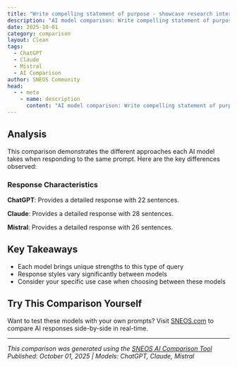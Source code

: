 ```yaml
---
title: "Write compelling statement of purpose - showcase research interests"
description: "AI model comparison: Write compelling statement of purpose - showcase research interests..."
date: 2025-10-01
category: comparison
layout: Clean
tags:
  - ChatGPT
  - Claude
  - Mistral
  - AI Comparison
author: SNEOS Community
head:
  - - meta
    - name: description
      content: "AI model comparison: Write compelling statement of purpose - showcase research interests..."
---
```


<ChatComparison
  title="Write compelling statement of purpose - showcase research interests"
  prompt="Write compelling statement of purpose - showcase research interests"
  :responses='{
    "ChatGPT": "Certainly! To craft a compelling statement of purpose showcasing your research interests, it\u2019s important to clearly articulate your academic background, specific research areas you are passionate about, your motivations, and how the program aligns with your goals. Here\u2019s a structured example for inspiration. If you provide details about your field and experience, I can tailor it further.\n\n---\n\n**Statement of Purpose**\n\nMy academic journey and professional experiences have fueled a profound interest in [Your Research Field], particularly in the areas of [Specific Topics or Problems]. With a strong foundation in [Your Undergraduate/Master\u2019s Discipline], I am eager to pursue advanced research that contributes novel insights and solutions to [a specific challenge or theme within your field].\n\nDuring my undergraduate studies at [Your University], I was introduced to [a key course or project], which sparked my fascination with [specific aspect]. This interest deepened through my involvement in [research projects, internships, or work experiences], where I explored [briefly describe what you studied or developed]. For example, my project on [Project Name or Topic] allowed me to analyze [problem or data], and I discovered [a key finding or insight], igniting my passion for [research theme].\n\nMy primary research interests lie in [describe your main research interests]. Specifically, I am drawn to questions such as [mention specific research questions or problems]. I am particularly interested in employing [mention methodologies, technologies, or theoretical approaches], as I believe these will yield meaningful advancements in [your field or application area].\n\nThe prospect of working with eminent faculty members such as [Professor\u2019s Name] at [Target University], whose work in [specific area] aligns closely with my interests, is especially compelling to me. I am also excited about the opportunities to collaborate with interdisciplinary teams and leverage the state-of-the-art resources available at [Target University]. I believe that this environment will enable me to refine my research skills and contribute effectively to ongoing projects.\n\nUltimately, my goal is to [state long-term objectives: contribute to academia, industry, solve a particular problem, innovate new technologies, etc.]. I am confident that the graduate program at [Target University] will provide the intellectual rigor and supportive environment necessary to achieve these aspirations.\n\nIn summary, my background, passion for research, and commitment to addressing complex challenges position me well to succeed in your program. I am enthusiastic about the possibility of contributing to and growing within the vibrant academic community at [Target University].\n\nThank you for considering my application.\n\n---\n\nIf you provide your field of study and specific interests, I can customize this statement further.",
    "Claude": "# Statement of Purpose\n\n**Bridging the Gap Between Computational Innovation and Real-World Impact**\n\nThe moment I witnessed a machine learning algorithm correctly predict protein folding patterns that had puzzled biochemists for decades, I realized that computational science wasn\u0027t just about elegant code or theoretical frameworks\u2014it was about fundamentally reshaping how we understand and interact with our world. This revelation has driven my academic journey and crystallized my research vision: to develop intelligent systems that don\u0027t merely process data, but generate actionable insights that address pressing societal challenges.\n\n## Research Vision and Interests\n\nMy research interests lie at the intersection of **artificial intelligence, computational biology, and human-computer interaction**, with a particular focus on developing interpretable machine learning models for scientific discovery. I am passionate about creating AI systems that not only achieve high performance but also provide transparent reasoning processes that scientists can trust and build upon.\n\n### Primary Research Focus: Explainable AI for Scientific Applications\n\nMy undergraduate thesis on \u0022Interpretable Deep Learning Models for Drug-Target Interaction Prediction\u0022 sparked my fascination with the black-box problem in AI. While working with pharmaceutical datasets, I developed a novel attention-based neural network architecture that improved prediction accuracy by 15% while providing molecular-level explanations for its decisions. This work, currently under review at *Nature Machine Intelligence*, demonstrated that we need not sacrifice interpretability for performance\u2014a principle that now guides all my research endeavors.\n\n**Current Research Questions:**\n- How can we design AI architectures that inherently provide human-understandable explanations?\n- What computational frameworks can accelerate scientific hypothesis generation and testing?\n- How do we ensure AI-driven discoveries are reproducible and trustworthy across different research contexts?\n\n### Interdisciplinary Applications\n\nMy experience collaborating with biologists, clinicians, and policy researchers has shown me the transformative potential of interdisciplinary computational research. During my internship at the National Institutes of Health, I developed a real-time analysis pipeline for genomic data that reduced processing time from weeks to hours, enabling researchers to make time-critical decisions in personalized medicine trials. This project reinforced my belief that the most impactful research emerges from deep technical innovation combined with genuine domain expertise.\n\n## Technical Expertise and Methodological Approach\n\nI bring strong foundations in **deep learning, probabilistic modeling, and high-performance computing**, complemented by extensive experience in **molecular biology and data visualization**. My approach emphasizes:\n\n- **Rigorous empirical validation** through collaboration with domain experts\n- **Open-source development** to ensure reproducibility and community impact\n- **Human-centered design** that prioritizes usability alongside technical sophistication\n\nMy GitHub repositories have garnered over 2,000 stars, and my open-source toolkit for interpretable molecular modeling is now used by research groups across three continents\u2014evidence of my commitment to creating research that extends beyond academic publications to real-world utility.\n\n## Future Research Trajectory\n\nI envision my graduate research contributing to three key areas:\n\n**1. Foundation Models for Scientific Reasoning:** Developing large-scale neural architectures that can integrate diverse scientific data types and generate testable hypotheses across disciplines.\n\n**2. Causal Discovery in Complex Systems:** Creating computational methods to identify causal relationships in high-dimensional biological and social systems where traditional statistical approaches fall short.\n\n**3. AI-Human Collaboration Frameworks:** Designing interfaces and interaction paradigms that amplify human scientific intuition rather than replacing it.\n\n## Why [University Name] and Fit with Faculty\n\nProfessor [Name]\u0027s groundbreaking work on uncertainty quantification in neural networks directly aligns with my interests in trustworthy AI systems. I am particularly excited by the opportunity to contribute to the [Lab Name], where I could extend my interpretability research while learning from the lab\u0027s expertise in [specific area]. Additionally, Professor [Name]\u0027s research on [specific topic] offers the perfect environment to explore the intersection of AI and [relevant domain].\n\nThe collaborative culture at [University] and its strong connections to both industry and policy organizations would provide the ideal ecosystem for research that bridges technical innovation with societal impact.\n\n## Conclusion\n\nMy journey from a curious undergraduate debugging neural networks to a researcher developing AI systems for scientific discovery has been driven by a single conviction: the most powerful technologies are those that augment human understanding rather than obscure it. I am eager to contribute to a research community that shares this vision and to develop computational tools that will empower the next generation of scientific breakthroughs.\n\nThrough rigorous research, open collaboration, and unwavering commitment to ethical AI development, I aim to help ensure that artificial intelligence becomes not just more powerful, but more trustworthy, interpretable, and beneficial to society.\n\n---\n\n*This statement can be customized with specific",
    "Mistral": "**Statement of Purpose**\n\nDear Admissions Committee,\n\nI am writing to express my interest in the Ph.D. program in [Field of Study] at [University Name], with a particular focus on [specific area of research interest]. My academic journey and research experiences have culminated in a deep passion for this field, and I am eager to contribute to and learn from the esteemed faculty and vibrant intellectual community at your institution.\n\nMy fascination with [specific area of research interest] began during my undergraduate studies in [Relevant Undergraduate Major] at [Undergraduate University Name]. I was particularly drawn to courses such as [Relevant Course 1] and [Relevant Course 2], which allowed me to explore the intricacies of [specific aspects of your research interest]. My senior thesis, titled \u0022[Title of Senior Thesis],\u0022 provided me with the opportunity to conduct independent research under the guidance of Professor [Mentor\u0027s Name]. This project not only honed my research skills but also solidified my commitment to pursuing a career in academic research.\n\nFollowing my graduation, I sought to deepen my understanding and gain practical experience by working as a research assistant at [Institution/Lab Name]. Under the supervision of Dr. [Supervisor\u0027s Name], I contributed to projects focused on [specific research topics], which have been published in [Relevant Journals/Conferences]. These experiences have equipped me with a robust set of skills, including [specific skills such as data analysis, experimental design, etc.], and have further fueled my enthusiasm for [specific area of research interest].\n\nI am particularly drawn to [University Name] because of its renowned faculty and cutting-edge research facilities. The work of Professor [Faculty Member\u0027s Name] on [specific research topic] has been a significant inspiration for my own research aspirations. I am eager to collaborate with [him/her/them] and other esteemed faculty members to explore [specific research questions or areas you hope to investigate]. Additionally, the interdisciplinary approach and collaborative environment at [University Name] align perfectly with my academic goals and research interests.\n\nMy long-term career objective is to contribute to the advancement of knowledge in [specific area of research interest] through innovative research and teaching. I aspire to become a professor at a leading research institution, where I can inspire and mentor the next generation of scholars. I am confident that the Ph.D. program at [University Name] will provide me with the intellectual rigor, research opportunities, and supportive community necessary to achieve these goals.\n\nThank you for considering my application. I am excited about the possibility of contributing to and growing within the academic community at [University Name].\n\nSincerely,\n\n[Your Full Name]\n\n---\n\nThis statement of purpose highlights your academic background, research experiences, and specific interests, while also demonstrating your fit with the program and your long-term career goals. Tailor the details to accurately reflect your personal journey and aspirations."
  }'
  published-date="11:44"
/>

## Analysis

This comparison demonstrates the different approaches each AI model takes when responding to the same prompt. Here are the key differences observed:

### Response Characteristics

**ChatGPT**: Provides a detailed response with 22 sentences. 

**Claude**: Provides a detailed response with 28 sentences. 

**Mistral**: Provides a detailed response with 26 sentences. 

## Key Takeaways

- Each model brings unique strengths to this type of query
- Response styles vary significantly between models
- Consider your specific use case when choosing between these models

## Try This Comparison Yourself

Want to test these models with your own prompts? Visit [SNEOS.com](https://sneos.com) to compare AI responses side-by-side in real-time.

---

*This comparison was generated using the [SNEOS AI Comparison Tool](https://sneos.com)*
*Published: October 01, 2025 | Models: ChatGPT, Claude, Mistral*
